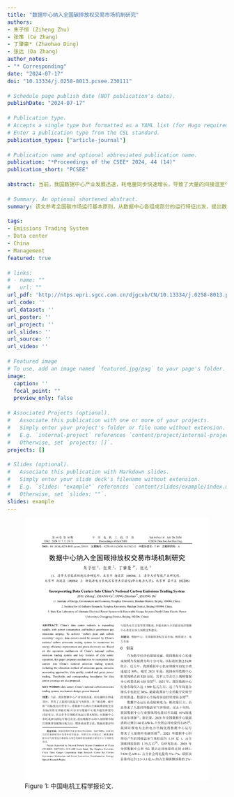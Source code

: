 ```yaml
---
title: "数据中心纳入全国碳排放权交易市场机制研究"
authors:
- 朱子恒 (Ziheng Zhu)
- 张策 (Ce Zhang)
- 丁肇豪* (Zhaohao Ding)
- 张达 (Da Zhang)
author_notes:
- "* Corresponding"
date: "2024-07-17"
doi: "10.13334/j.0258-8013.pcsee.230111"

# Schedule page publish date (NOT publication's date).
publishDate: "2024-07-17"

# Publication type.
# Accepts a single type but formatted as a YAML list (for Hugo requirements).
# Enter a publication type from the CSL standard.
publication_types: ["article-journal"]

# Publication name and optional abbreviated publication name.
publication: "*Proceedings of the CSEE* 2024, 44 (14)"
publication_short: "PCSEE"

abstract: 当前，我国数据中心产业发展迅速，耗电量同步快速增长，导致了大量的间接温室气体排放。在“碳达峰、碳中和”目标提出的背景下，将数据中心纳入全国碳排放权交易市场(简称全国碳市场)可以引导数据中心提升能效和使用清洁电力。该文参考全国碳市场运行基本原则，从数据中心各组成部分的运行特征出发，提出数据中心纳入全国碳市场后的碳排放配额分配方法、碳排放核算方法、数据质量控制与绿色电力交易等管理机制，并提出纳入全国碳市场的数据中心责任主体与规模边界建议。

# Summary. An optional shortened abstract.
summary: 该文参考全国碳市场运行基本原则，从数据中心各组成部分的运行特征出发，提出数据中心纳入全国碳市场后的碳排放配额分配方法、碳排放核算方法、数据质量控制与绿色电力交易等管理机制，并提出纳入全国碳市场的数据中心责任主体与规模边界建议。

tags:
- Emissions Trading System
- Data center
- China
- Management
featured: true

# links:
# - name: ""
#   url: ""
url_pdf: 'http://ntps.epri.sgcc.com.cn/djgcxb/CN/10.13334/j.0258-8013.pcsee.230111'
url_code: ''
url_dataset: ''
url_poster: ''
url_project: ''
url_slides: ''
url_source: ''
url_video: ''

# Featured image
# To use, add an image named `featured.jpg/png` to your page's folder. 
image:
  caption: ''
  focal_point: ""
  preview_only: false

# Associated Projects (optional).
#   Associate this publication with one or more of your projects.
#   Simply enter your project's folder or file name without extension.
#   E.g. `internal-project` references `content/project/internal-project/index.md`.
#   Otherwise, set `projects: []`.
projects: []

# Slides (optional).
#   Associate this publication with Markdown slides.
#   Simply enter your slide deck's filename without extension.
#   E.g. `slides: "example"` references `content/slides/example/index.md`.
#   Otherwise, set `slides: ""`.
slides: example
---
```


<figure>
  <img src="./paper.png" alt="pnas_papaer">
  <figcaption>Figure 1: 中国电机工程学报论文.</figcaption>
</figure>
